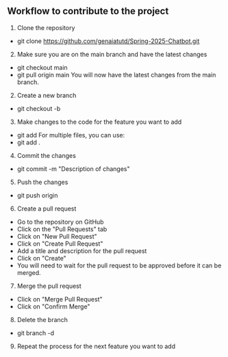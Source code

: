## Workflow to contribute to the project

1. Clone the repository
- git clone https://github.com/genaiatutd/Spring-2025-Chatbot.git

2. Make sure you are on the main branch and have the latest changes
- git checkout main
- git pull origin main
You will now have the latest changes from the main branch.

2. Create a new branch
- git checkout -b <branch-name>

3. Make changes to the code for the feature you want to add
- git add <file-name>
For multiple files, you can use:
- git add .

4. Commit the changes
- git commit -m "Description of changes"

5. Push the changes
- git push origin <branch-name>

6. Create a pull request
- Go to the repository on GitHub
- Click on the "Pull Requests" tab
- Click on "New Pull Request"
- Click on "Create Pull Request"
- Add a title and description for the pull request
- Click on "Create"
- You will need to wait for the pull request to be approved before it can be merged.

7. Merge the pull request
- Click on "Merge Pull Request"
- Click on "Confirm Merge"

8. Delete the branch
- git branch -d <branch-name>

9. Repeat the process for the next feature you want to add
